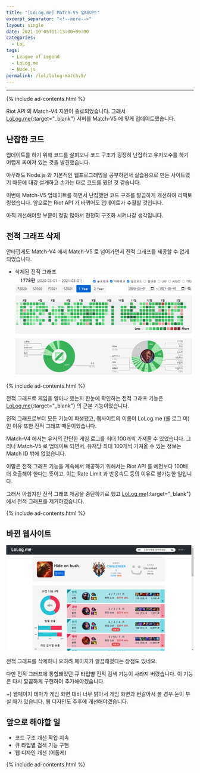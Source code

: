 ```yaml
---
title: "[LoLog.me] Match-V5 업데이트"
excerpt_separator: "<!--more-->"
layout: single
date: 2021-10-05T11:13:30+09:00
categories:
  - LoL
tags:
  - League of Legend
  - LoLog.me
  - Node.js
permalink: /lol/lolog-matchv5/
---
```

---
{% include ad-contents.html %}

Riot API 의 Match-V4 지원이 종료되었습니다. 그래서 [LoLog.me](https://lolog.me/){:target="_blank"} 서버를 Match-V5 에 맞게 업데이트했습니다.

<!--more-->


## 난잡한 코드

업데이트를 하기 위해 코드를 살펴보니 코드 구조가 굉장히 난잡하고 유지보수를 하기 어렵게 짜여져 있는 것을 발견했습니다.

아무래도 Node.js 와 기본적인 웹프로그래밍을 공부하면서 실습용으로 만든 사이트였기 때문에 대강 설계하고 손가는 대로 코드를 짰던 것 같습니다.

이번에 Match-V5 업데이트를 하면서 난잡했던 코드 구조를 깔끔하게 개선하여 리팩토링했습니다. 앞으로는 Riot API 가 바뀌어도 업데이트가 수월할 것입니다.

아직 개선해야할 부분이 정말 많아서 천천히 구조화 시켜나갈 생각입니다.

## 전적 그래프 삭제

안타깝게도 Match-V4 에서 Match-V5 로 넘어가면서 전적 그래프를 제공할 수 없게 되었습니다.

* 삭제된 전적 그래프
![graph](/assets/post-images/lolog-matchv5/graph.png)

{% include ad-contents.html %}

전적 그래프로 게임을 얼마나 했는지 한눈에 확인하는 전적 그래프 기능은 [LoLog.me](https://lolog.me/){:target="_blank"} 의 근본 기능이었습니다.

전적 그래프로부터 모든 기능이 파생됐고, 웹사이트의 이름이 LoLog.me (롤 로그 미) 인 이유 또한 전적 그래프 때문이었습니다.

Match-V4 에서는 유저의 간단한 게임 로그를 최대 100개씩 가져올 수 있었습니다. 그러나 Match-V5 로 업데이트 되면서, 유저당 최대 100개씩 가져올 수 있는 정보는 Match ID 밖에 없었습니다.

이말은 전적 그래프 기능을 계속해서 제공하기 위해서는 Riot API 를 예전보다 100배 더 호출해야 한다는 뜻이고, 이는 Rate Limit 과 반응속도 등의 이유로 불가능한 일입니다.

그래서 아쉽지만 전적 그래프 제공을 중단하기로 했고 [LoLog.me](https://lolog.me/){:target="_blank"} 에서 전적 그래프를 제거하였습니다.

{% include ad-contents.html %}

## 바뀐 웹사이트

![graph](/assets/post-images/lolog-matchv5/new.png)

전적 그래프를 삭제하니 오히려 페이지가 깔끔해졌다는 장점도 있네요.

다만 전적 그래프에 통합돼있던 큐 타입별 전적 검색 기능이 사라져 버렸습니다. 이 기능은 다시 깔끔하게 구현하여 추가해야겠습니다.

+) 웹페이지 테마가 게임 화면 대비 너무 밝아서 게임 화면과 번갈아서 볼 경우 눈이 부실 때가 있습니다. 웹 디자인도 추후에 개선해야겠습니다.

## 앞으로 해야할 일

* 코드 구조 개선 작업 지속
* 큐 타입별 검색 기능 구현
* 웹 디자인 개선 (어둡게)

{% include ad-contents.html %}